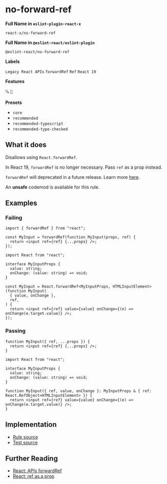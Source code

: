 # no-forward-ref

**Full Name in `eslint-plugin-react-x`**

```plain copy
react-x/no-forward-ref
```

**Full Name in `@eslint-react/eslint-plugin`**

```plain copy
@eslint-react/no-forward-ref
```

**Labels**

`Legacy React APIs` `forwardRef` `Ref` `React 19`

**Features**

`🔍` `🔄`

**Presets**

- `core`
- `recommended`
- `recommended-typescript`
- `recommended-type-checked`

## What it does

Disallows using `React.forwardRef`.

In React 19, `forwardRef` is no longer necessary. Pass `ref` as a prop instead.

`forwardRef` will deprecated in a future release. Learn more [here](https://react.dev/blog/2024/12/05/react-19#ref-as-a-prop).

An **unsafe** codemod is available for this rule.

## Examples

### Failing

```tsx
import { forwardRef } from "react";

const MyInput = forwardRef(function MyInput(props, ref) {
  return <input ref={ref} {...props} />;
});
```

```tsx
import React from "react";

interface MyInputProps {
  value: string;
  onChange: (value: string) => void;
}

const MyInput = React.forwardRef<MyInputProps, HTMLInputElement>(function MyInput(
  { value, onChange },
  ref,
) {
  return <input ref={ref} value={value} onChange={(e) => onChange(e.target.value)} />;
});
```

### Passing

```tsx
function MyInput({ ref, ...props }) {
  return <input ref={ref} {...props} />;
}
```

```tsx
import React from "react";

interface MyInputProps {
  value: string;
  onChange: (value: string) => void;
}

function MyInput({ ref, value, onChange }: MyInputProps & { ref: React.RefObject<HTMLInputElement> }) {
  return <input ref={ref} value={value} onChange={(e) => onChange(e.target.value)} />;
}
```

## Implementation

- [Rule source](https://github.com/rEl1cx/eslint-react/tree/main/packages/plugins/eslint-plugin-react-x/src/rules/no-forward-ref.ts)
- [Test source](https://github.com/rEl1cx/eslint-react/tree/main/packages/plugins/eslint-plugin-react-x/src/rules/no-forward-ref.spec.ts)

## Further Reading

- [React: APIs forwardRef](https://react.dev/reference/react/forwardRef)
- [React: ref as a prop](https://react.dev/blog/2024/12/05/react-19#ref-as-a-prop)
